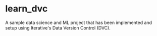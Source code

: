# learn_dvc
A sample data science and ML project that has been implemented and setup using Iterative's Data Version Control (DVC).
